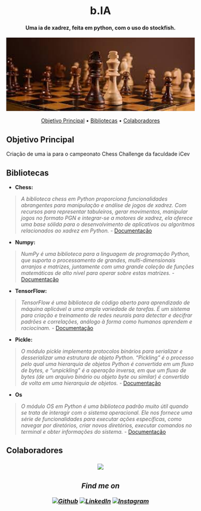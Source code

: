 
<h1 align="center">
  <br>
  <br>
 b.IA
  <br>
</h1>

<h4 align="center">Uma ia de xadrez, feita em python, com o uso do stockfish.</h4>

<div align= "center">
  <img src="https://github.com/whosbea/chess-challenge/blob/main/README/imgs/xadrez_banner.jpg?raw=true" alt="Imagem do banner de xadrez" width="600">
  <br>
</div>
<!-- link pros topicos -->
<p align="center"> 
  <a href="#objetivo-principal">Objetivo Principal</a> •
  <a href="#bibliotecas">Bibliotecas</a> •
  <a href="#colaboradores">Colaboradores</a> 
</p>

## Objetivo Principal

Criação de uma ia para o campeonato Chess Challenge da faculdade iCev

## Bibliotecas
<!-- Aqui fale um pouco sobre as bibliotecas que você ultilizou no projeto -->
- **Chess:**<br>
>_A biblioteca chess em Python proporciona funcionalidades abrangentes para manipulação e análise de jogos de xadrez. Com recursos para representar tabuleiros, gerar movimentos, manipular jogos no formato PGN e integrar-se a motores de xadrez, ela oferece uma base sólida para o desenvolvimento de aplicativos ou algoritmos relacionados ao xadrez em Python._ - [Documentação](https://python-chess.readthedocs.io/en/latest/)
 - **Numpy:**<br>
 >_NumPy é uma biblioteca para a linguagem de programação Python, que suporta o processamento de grandes, multi-dimensionais arranjos e matrizes, juntamente com uma grande coleção de funções matemáticas de alto nível para operar sobre estas matrizes._ - [Documentação](https://numpy.org/doc/stable/)
 - **TensorFlow:**<br>
 >_TensorFlow é uma biblioteca de código aberto para aprendizado de máquina aplicável a uma ampla variedade de tarefas. É um sistema para criação e treinamento de redes neurais para detectar e decifrar padrões e correlações, análogo à forma como humanos aprendem e raciocinam._ - [Documentação](https://www.tensorflow.org/api_docs)
 - **Pickle:** <br>
 >_O módulo pickle implementa protocolos binários para serializar e desserializar uma estrutura de objeto Python. “Pickling” é o processo pelo qual uma hierarquia de objetos Python é convertida em um fluxo de bytes, e “unpickling” é a operação inversa, em que um fluxo de bytes (de um arquivo binário ou objeto byte ou similar) é convertido de volta em uma hierarquia de objetos._ - [Documentação](https://docs.python.org/pt-br/3/library/pickle.html)
 - **Os**<br>
>_O módulo OS em Python é uma biblioteca padrão muito útil quando se trata de interagir com o sistema operacional. Ele nos fornece uma série de funcionalidades para executar ações específicas, como navegar por diretórios, criar novos diretórios, executar comandos no terminal e obter informações do sistema._ - [Documentação](https://docs.python.org/pt-br/3/library/os.html)

## Colaboradores
<h3 align="center">
<a href="https://github.com/whosbea/chess-challenge/graphs/contributors">
  <img src="https://contrib.rocks/image?repo=whosbea/chess-challenge"/>
</a>

<br>
<i>
<!-- Edite esse campo com suas redes sociais e formas de contato! -->
<h3 align="center">Find me on</h3>
<p align="center"><a 
href="https://github.com/whosbea" target="_blank"><img alt="Github" 
src="https://img.shields.io/badge/GitHub-%2312100E.svg?&style=for-the-badge&logo=Github&logoColor=white" /></a> <a 
href="https://www.linkedin.com/in/beatriz-barreto-8b0076261/" target="_blank"><img alt="LinkedIn" 
src="https://img.shields.io/badge/linkedin-%2312100E.svg?&style=for-the-badge&logo=linkedin&logoColor=blue" /></a> <a 
href="https://www.instagram.com/whosbea3/" target="_blank"><img alt="Instagram" 
src="https://img.shields.io/badge/Instagram-%2312100E?logo=instagram&.svg?&style=for-the-badge&logoColor=white" /></a><br>
</p>